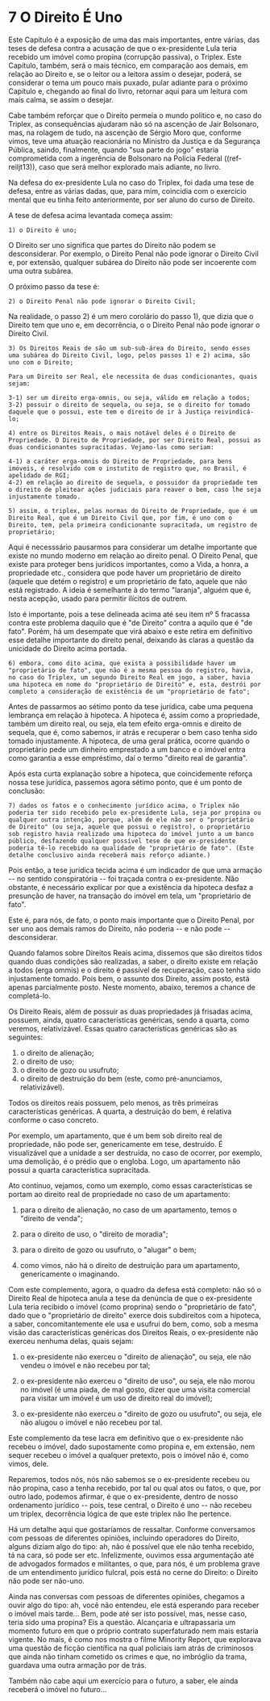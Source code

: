# 7  O Direito É Uno


Este Capítulo é a exposição de uma das mais importantes, entre várias, das teses de defesa contra a acusação de que o ex-presidente Lula teria recebido um imóvel como propina (corrupção passiva), o Triplex. Este Capítulo, também, será o mais técnico, em comparação aos demais, em relação ao Direito e, se o leitor ou a leitora assim o desejar, poderá, se considerar o tema um pouco mais puxado, pular adiante para o próximo Capítulo e, chegando ao final do livro, retornar aqui para um leitura com mais calma, se assim o desejar.

Cabe também reforçar que o Direito permeia o mundo político e, no caso do Triplex, as consequências ajudaram não só na ascenção de Jair Bolsonaro, mas, na rolagem de tudo, na ascenção de Sérgio Moro que, conforme vimos, teve uma atuação reacionária no Ministro da Justiça e da Segurança Pública, saindo, finalmente, quando "sua parte do jogo" estaria comprometida com a ingerência de Bolsonaro na Polícia Federal ((ref-reiljt13)), caso que será melhor explorado mais adiante, no livro.

Na defesa do ex-presidente Lula no caso do Triplex, foi dada uma tese de defesa, entre as várias dadas, que, para mim, coincidia com o exercício mental que eu tinha feito anteriormente, por ser aluno do curso de Direito.

A tese de defesa acima levantada começa assim:

	1) o Direito é uno;
	
O Direito ser uno significa que partes do Direito não podem se desconsiderar. Por exemplo, o Direito Penal não pode ignorar o Direito Civil e, por extensão, qualquer subárea do Direito não pode ser incoerente com uma outra subárea.

O próximo passo da tese é:

	2) o Direito Penal não pode ignorar o Direito Civil;

Na realidade, o passo 2) é um mero corolário do passo 1), que dizia que o Direito tem que uno e, em decorrência, o o Direito Penal não pode ignorar o Direito Civil.

	3) Os Direitos Reais de são um sub-sub-área do Direito, sendo esses uma subárea do Direito Civil, logo, pelos passos 1) e 2) acima, são uno com o Direito;
	
	Para um Direito ser Real, ele necessita de duas condicionantes, quais sejam:
	
	3-1) ser um direito erga-omnis, ou seja, válido em relação a todos;
	3-2) possuir o direito de sequela, ou seja, se o direito for tomado daquele que o possui, este tem o direito de ir à Justiça reivindicá-lo;
	
	4) entre os Direitos Reais, o mais notável deles é o Direito de Propriedade. O Direito de Propriedade, por ser Direito Real, possui as duas condicionantes supracitadas. Vejamo-las como seriam:
	
	4-1) a caráter erga-omnis do Direito de Propriedade, para bens imóveis, é resolvido com o instutito de registro que, no Brasil, é apelidado de RGI;
	4-2) em relação ao direito de sequela, o possuidor da propriedade tem o direito de pleitear ações judiciais para reaver o bem, caso lhe seja injustamente tomado.
	
	5) assim, o triplex, pelas normas do Direito de Propriedade, que é um Direito Real, que é um Direito Civil que, por fim, é uno com o Direito, tem, pela primeira condicionante supracitada, um registro de proprietário;

Aqui é necesssário pausarmos para considerar um detalhe importante que existe no mundo moderno em relação ao direito penal.  O Direito Penal, que existe para proteger bens jurídicos importantes, como a Vida, a honra, a propriedade etc., considera que pode haver um proprietário de direito (aquele que detém o registro) e um proprietário de fato, aquele que não está registrado.  A ideia é semelhante à do termo "laranja", alguém que é, nesta acepção, usado para permitir ilícitos de outrem.

Isto é importante, pois a tese delineada acima até seu item nº 5 fracassa contra este problema daquilo que é "de Direito" contra a aquilo que é "de fato".  Porém, há um desempate que virá abaixo e este retira em definitivo esse detalhe importante do direito penal, deixando às claras a questão da unicidade do Direito acima portada.

	6) embora, como dito acima, que exista a possibilidade haver um "proprietário de fato", que não é a mesma pessoa do registro, havia, no caso do Triplex, um segundo Direito Real em jogo, a saber, havia uma hipoteca em nome do "proprietário de Direito" e, esta, destrói por completo a consideração de existência de um "proprietário de fato";

Antes de passarmos ao sétimo ponto da tese jurídica, cabe uma pequena lembrança em relação à hipoteca. A hipoteca é, assim como a propriedade, também um direito real, ou seja, ela tem efeito erga-omnis e direito de sequela, que é, como sabemos, ir atrás e recuperar o bem caso tenha sido tomado injustamente. A hipoteca, de uma geral prática, ocorre quando o proprietário pede um dinheiro emprestado a um banco e o imóvel entra como garantia a esse empréstimo, daí o termo "direito real de garantia".

Após esta curta explanação sobre a hipoteca, que coincidemente reforça nossa tese jurídica, passemos agora sétimo ponto, que é um ponto de conclusão:

	7) dados os fatos e o conhecimento jurídico acima, o Triplex não poderia ter sido recebido pelo ex-presidente Lula, seja por propina ou qualquer outra intenção, porque, além de ele não ser o "proprietário de Direito" (ou seja, aquele que possui o registro), o proprietário sob registro havia realizado uma hipoteca do imóvel junto a um banco público, desfazendo qualquer possível tese de que ex-presidente poderia tê-lo recebido na qualidade de "proprietário de fato". (Este detalhe conclusivo ainda receberá mais reforço adiante.)

Pois então, a tese jurídica tecida acima é um indicador de que uma armação -- no sentido conspiratória -- foi traçada contra o ex-presidente. Não obstante, é necessário explicar por que a existência da hipoteca desfaz a presunção de haver, na transação do imóvel em tela, um "proprietário de fato".

Este é, para nós, de fato, o ponto mais importante que o Direito Penal, por ser uno aos demais ramos do Direito, não poderia -- e não pode -- desconsiderar.

Quando falamos sobre Direitos Reais acima, dissemos que são direitos tidos quando duas condições são realizadas, a saber, o direito existe em relação a todos (erga ommis) e o direito é passível de recuperação, caso tenha sido injustamente tomado.  Pois bem, o assunto dos Direito, assim posto, está apenas parcialmente posto. Neste momento, abaixo, teremos a chance de completá-lo.

Os Direito Reais, além de possuir as duas propriedades já frisadas acima, possuem, ainda, quatro características genéricas, sendo a quarta, como veremos, relativizável.  Essas quatro características genéricas são as seguintes:

1) o direito de alienação;
2) o direito de uso;
3) o direito de gozo ou usufruto;
4) o direito de destruição do bem (este, como pré-anunciamos, relativizável).

Todos os direitos reais possuem, pelo menos, as três primeiras características genéricas. A quarta, a destruição do bem, é relativa conforme o caso concreto.

Por exemplo, um apartamento, que é um bem sob direito real de propriedade, não pode ser, genericamente em tese, destruído. É visualizável que a unidade a ser destruída, no caso de ocorrer, por exemplo, uma demolição, é o prédio que o engloba. Logo, um apartamento não possui a quarta característica supracitada.

Ato contínuo, vejamos, como um exemplo, como essas características se portam ao direito real de propriedade no caso de um apartamento:

1) para o direito de alienação, no caso de um apartamento, temos o "direito de venda";
2) para o direito de uso, o "direito de moradia";
3) para o direito de gozo ou usufruto, o "alugar" o bem;

4) como vimos, não há o direito de destruição para um apartamento, genericamente o imaginando.

Com este complemento, agora, o quadro da defesa está completo: não só o Direito Real de hipoteca anula a tese da denúncia de que o ex-presidente Lula teria recibido o imóvel (como proprina) sendo o "proprietário de fato", dado que o "proprietário de direito" exerce dois subdireitos com a hipoteca, a saber, concomitantemente ele usa e usufrui do bem, como, sob a mesma visão das características genéricas dos Direitos Reais, o ex-presidente não exerceu nenhuma delas, quais sejam:

1) o ex-presidente não exerceu o "direito de alienação", ou seja, ele não vendeu o imóvel e não recebeu por tal;

2) o ex-presidente não exerceu o "direito de uso", ou seja, ele não morou no imóvel (é uma piada, de mal gosto, dizer que uma visita comercial para visitar um imóvel é um uso de direito real do imóvel);

3) o ex-presidente não exerceu o "direito de gozo ou usufruto", ou seja, ele não alugou o imóvel e não recebeu por tal.

Este complemento da tese lacra em definitivo que o ex-presidente não recebeu o imóvel, dado supostamente como propina e, em extensão, nem sequer recebeu o imóvel a qualquer pretexto, pois o imóvel não é, como vimos, dele.

Reparemos, todos nós, nós não sabemos se o ex-presidente recebeu ou não propina, caso a tenha recebido, por tal ou qual atos ou fatos, o que, por outro lado, podemos afirmar, é que o ex-presidente, dentro de nosso ordenamento jurídico -- pois, tese central, o Direito é uno -- não recebeu um triplex, decorrência lógica de que este triplex não lhe pertence.

Há um detalhe aqui que gostaríamos de ressaltar.  Conforme conversamos com pessoas de diferentes opiniões, incluindo operadores do Direito, alguns diziam algo do tipo: ah, não é possível que ele não tenha recebido, tá na cara, só pode ser etc.  Infelizmente, ouvimos essa argumentação até de advogados formados e militantes, o que, para nós, é um problema grave de um entendimento jurídico fulcral, pois está no cerne do Direito: o Direito não pode ser não-uno.

Ainda nas conversas com pessoas de diferentes opiniões, chegamos a ouvir algo do tipo: ah, você não entendeu, ele está esperando para receber o imóvel mais tarde... Bem, pode até ser isto possível, mas, nesse caso, teria sido uma propina?  Eis a questão.  Alcançaria e ultrapassaria um momento futuro em que o próprio contrato superfaturado nem mais estaria vigente.  No mais, é como nos mostra o filme Minority Report, que explorava uma questão de ficção científica na qual policiais iam atrás de criminosos que ainda não tinham cometido os crimes e que, no imbróglio da trama, guardava uma outra armação por de trás.

Também não cabe aqui um exercício para o futuro, a saber, ele ainda receberá o imóvel no futuro...

